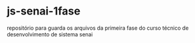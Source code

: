 # js-senai-1fase
repositório para guarda os arquivos da primeira fase do curso técnico de desenvolvimento de sistema senai 
